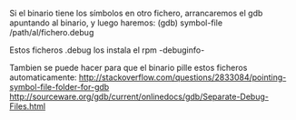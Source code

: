 Si el binario tiene los símbolos en otro fichero, arrancaremos el gdb apuntando al binario, y luego haremos:
(gdb) symbol-file /path/al/fichero.debug

Estos ficheros .debug los instala el rpm -debuginfo-

Tambien se puede hacer para que el binario pille estos ficheros automaticamente:
http://stackoverflow.com/questions/2833084/pointing-symbol-file-folder-for-gdb
http://sourceware.org/gdb/current/onlinedocs/gdb/Separate-Debug-Files.html
